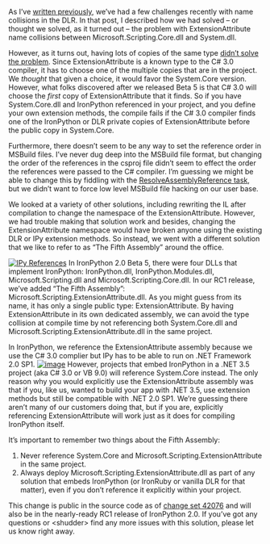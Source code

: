As I’ve [written
previously](http://devhawk.net/2008/09/17/dlr-namespace-change-fire-drill/),
we’ve had a few challenges recently with name collisions in the DLR. In
that post, I described how we had solved – or thought we solved, as it
turned out – the problem with ExtensionAttribute name collisions between
Microsoft.Scripting.Core.dll and System.dll.

However, as it turns out, having lots of copies of the same type [didn’t
solve the
problem](http://lists.ironpython.com/pipermail/users-ironpython.com/2008-September/008485.html).
Since ExtensionAttribute is a known type to the C\# 3.0 compiler, it has
to choose one of the multiple copies that are in the project. We
*thought* that given a choice, it would favor the System.Core version.
However, what folks discovered after we released Beta 5 is that C\# 3.0
will choose the *first* copy of ExtensionAttribute that it finds. So if
you have System.Core.dll and IronPython referenced in your project, and
you define your own extension methods, the compile fails if the C\# 3.0
compiler finds one of the IronPython or DLR private copies of
ExtensionAttribute before the public copy in System.Core.

Furthermore, there doesn’t seem to be any way to set the reference order
in MSBuild files. I’ve never dug deep into the MSBuild file format, but
changing the order of the references in the csproj file didn’t seem to
effect the order the references were passed to the C\# compiler. I’m
guessing we might be able to change this by fiddling with the
[ResolveAssemblyReference
task](http://msdn.microsoft.com/en-us/library/9ad3f294.aspx), but we
didn’t want to force low level MSBuild file hacking on our user base.

We looked at a variety of other solutions, including rewriting the IL
after compilation to change the namespace of the ExtensionAttribute.
However, we had trouble making that solution work and besides, changing
the ExtensionAttribute namespace would have broken anyone using the
existing DLR or IPy extension methods. So instead, we went with a
different solution that we like to refer to as “The Fifth Assembly”
around the office.

[![IPy
References](http://s3.amazonaws.com/devhawk_images/WindowsLiveWriter/TheFifthAssembly_B085/image_thumb.png "IPy References")](http://s3.amazonaws.com/devhawk_images/WindowsLiveWriter/TheFifthAssembly_B085/image_2.png) In
IronPython 2.0 Beta 5, there were four DLLs that implement IronPython:
IronPython.dll, IronPython.Modules.dll, Microsoft.Scripting.dll and
Microsoft.Scripting.Core.dll. In our RC1 release, we’ve added “The Fifth
Assembly”: Microsoft.Scripting.ExtensionAttribute.dll. As you might
guess from its name, it has only a single public type:
ExtensionAttribute. By having ExtensionAttribute in its own dedicated
assembly, we can avoid the type collision at compile time by not
referencing both System.Core.dll and
Microsoft.Scripting.ExtensionAttribute.dll in the same project.

In IronPython, we reference the ExtensionAttribute assembly because we
use the C\# 3.0 complier but IPy has to be able to run on .NET Framework
2.0 SP1.
[![image](http://s3.amazonaws.com/devhawk_images/WindowsLiveWriter/TheFifthAssembly_B085/image_thumb_1.png "image")](http://s3.amazonaws.com/devhawk_images/WindowsLiveWriter/TheFifthAssembly_B085/image_4.png) However,
projects that embed IronPython in a .NET 3.5 project (aka C\# 3.0 or VB
9.0) will reference System.Core instead. The only reason why you would
explicitly use the ExtensionAttribute assembly was that if you, like us,
wanted to build your app with .NET 3.5, use extension methods but still
be compatible with .NET 2.0 SP1. We’re guessing there aren’t many of our
customers doing that, but if you are, explicitly referencing
ExtensionAttribute will work just as it does for compiling IronPython
itself.

It’s important to remember two things about the Fifth Assembly:

1.  Never reference System.Core and
    Microsoft.Scripting.ExtensionAttribute in the same project.
2.  Always deploy Microsoft.Scripting.ExtensionAttribute.dll as part of
    any solution that embeds IronPython (or IronRuby or vanilla DLR for
    that matter), even if you don’t reference it explicitly within your
    project.

This change is public in the source code as of [change set
42076](http://www.codeplex.com/IronPython/SourceControl/DirectoryView.aspx?SourcePath=&changeSetId=42076)
and will also be in the nearly-ready RC1 release of IronPython 2.0. If
you’ve got any questions or \<shudder\> find any more issues with this
solution, please let us know right away.

